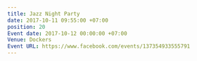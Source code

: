 ```yaml
---
title: Jazz Night Party
date: 2017-10-11 09:55:00 +07:00
position: 20
Event date: 2017-10-12 00:00:00 +07:00
Venue: Dockers
Event URL: https://www.facebook.com/events/137354933555791
---
```


